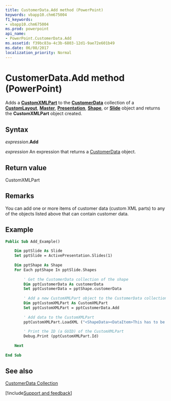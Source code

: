 ```yaml
---
title: CustomerData.Add method (PowerPoint)
keywords: vbapp10.chm675004
f1_keywords:
- vbapp10.chm675004
ms.prod: powerpoint
api_name:
- PowerPoint.CustomerData.Add
ms.assetid: f39bc83a-4c3b-6803-12d1-9ae72e601b49
ms.date: 06/08/2017
localization_priority: Normal
---
```



# CustomerData.Add method (PowerPoint)

 Adds a **[CustomXMLPart](Office.CustomXMLPart.md)** to the **[CustomerData](PowerPoint.CustomerData.md)** collection of a **[CustomLayout](PowerPoint.CustomLayout.md)**, **[Master](PowerPoint.Master.md)**, **[Presentation](PowerPoint.Presentation.md)**, **[Shape](PowerPoint.Shape.md)**, or **[Slide](PowerPoint.Slide.md)** object and returns the **CustomXMLPart** object created.


## Syntax

_expression_.**Add**

 _expression_ An expression that returns a [CustomerData](PowerPoint.CustomerData.md) object.


## Return value

CustomXMLPart


## Remarks

You can add one or more items of customer data (custom XML parts) to any of the objects listed above that can contain customer data.


## Example




```vb
Public Sub Add_Example() 
 
    Dim pptSlide As Slide 
    Set pptSlide = ActivePresentation.Slides(1) 
     
    Dim pptShape As Shape 
    For Each pptShape In pptSlide.Shapes 
         
        ' Get the CustomerData collection of the shape 
        Dim pptCustomerData As customerData 
        Set pptCustomerData = pptShape.customerData 
         
        ' Add a new CustomXMLPart object to the CustomerData collection for this shape 
        Dim pptCustomXMLPart As CustomXMLPart 
        Set pptCustomXMLPart = pptCustomerData.Add 
         
        ' Add data to the CustomXMLPart 
        pptCustomXMLPart.LoadXML ("<ShapeData><DataItem>This has to be valid XML</DataItem></ShapeData>") 
         
        ' Print the ID (a GUID) of the CustomXMLPart 
        Debug.Print (pptCustomXMLPart.Id) 
         
    Next 
 
End Sub
```


## See also


[CustomerData Collection](PowerPoint.CustomerData.md)

[!include[Support and feedback](~/includes/feedback-boilerplate.md)]